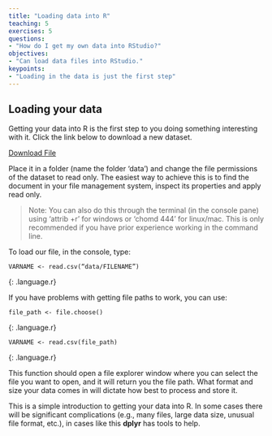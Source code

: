 ```yaml
---
title: "Loading data into R"
teaching: 5
exercises: 5
questions:
- "How do I get my own data into RStudio?"
objectives:
- "Can load data files into RStudio."
keypoints:
- "Loading in the data is just the first step"
---
```


## Loading your data

Getting your data into R is the first step to you doing something interesting with it. Click the link below to download a new dataset.

[Download File](/path/to/your/file)

Place it in a folder (name the folder ‘data’) and change the file permissions of the dataset to read only. The easiest way to achieve this is to find the document in your file management system, inspect its properties and apply read only. 

>Note: You can also do this through the terminal (in the console pane) using ‘attrib +r’ for windows or ‘chomd 444’ for linux/mac. 
>This is only recommended if you have prior experience working in the command line.

To load our file, in the console, type:

```
VARNAME <- read.csv(“data/FILENAME”)
```
{: .language.r}


If you have problems with getting file paths to work, you can use:

```
file_path <- file.choose()
```
{: .language.r}

```
VARNAME <- read.csv(file_path)
```
{: .language.r}

This function should open a file explorer window where you can select the file you want to open, and it will return you the file path. What format and size your data comes in will dictate how best to process and store it.

This is a simple introduction to getting your data into R. In some cases there will be significant complications (e.g., many files, large data size, unusual file format, etc.), in cases like this **dplyr** has tools to help.


